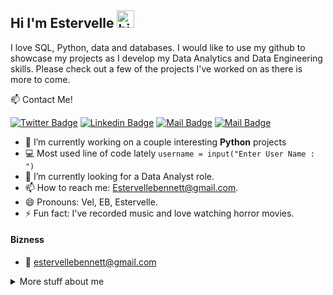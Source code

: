 ## Hi I'm Estervelle <img src="https://user-images.githubusercontent.com/1303154/88677602-1635ba80-d120-11ea-84d8-d263ba5fc3c0.gif" width="28px" alt="hi">

I love SQL, Python, data and databases. I would like to use my github to showcase my projects as I develop my Data Analytics and Data Engineering skills.  Please check out a few of the projects I've worked on as there is more to come.  

:mailbox: Contact Me!

[![Twitter Badge](https://img.shields.io/badge/-@Bak_2IT-1ca0f1?style=flat&labelColor=1ca0f1&logo=twitter&logoColor=white&link=https://twitter.com/bak_2IT)](https://twitter.com/Bak_2IT) [![Linkedin Badge](https://img.shields.io/badge/-EstervelleB-0e76a8?style=flat&labelColor=0e76a8&logo=linkedin&logoColor=white)](https://www.linkedin.com/in/estervelleb/) [![Mail Badge](https://img.shields.io/badge/-@bak_2IT-e84393?style=flat&labelColor=e84393&logo=instagram&logoColor=white)](https://instagram.com/bak_2IT) [![Mail Badge](https://img.shields.io/badge/-estervellebennett-c0392b?style=flat&labelColor=c0392b&logo=gmail&logoColor=white)](mailto:estervellebennett@gmail.com)

<!-- TODO: Add last video link -->

- 🔭 I’m currently working on a couple interesting **Python** projects
- :computer: Most used line of code lately  `username = input("Enter User Name : ")`
- 🤔 I’m currently looking for a Data Analyst role.
- 📫 How to reach me: Estervellebennett@gmail.com.
- 😄 Pronouns: Vel, EB, Estervelle.
- ⚡ Fun fact: I've recorded music and  love watching horror movies.


#### Bizness
- :email: estervellebennett@gmail.com



<details>
<summary>
  More stuff about me
</summary>

<br >

I love learning new things!

#### What is Bak_2IT?

Well, I started in the computer industry on the deployment team in 2001 and moved on to Comcast helpdesk.  I was on the typical path to enter the IT world; however, the job market drastically changed in 2008. Also, I was young and began to explore Psychology and various jobs. I guess I needed to find myself. 18 years later, I decided I didn't want any regrets in life. I told myself that life was too short and at 43 I decided to get my MTA Database Fundamentals Certification in January of 2021. Next, I earned my MS Azure Fundamentals certification then started to learn Python.  I was determined to get Bak_2IT. :)


